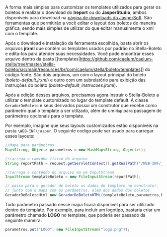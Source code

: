 A forma mais simples para customizar os templates utilizados para gerar os boletos é realizar o download do **Ireport** ou do **JasperStudio**, ambos disponíveis para download na [página de downloads da JasperSoft](http://community.jaspersoft.com/download). São ferramentas que permitirão a você editar o layout dos boletos de maneira gráfica, sendo mais simples de utilizar do que editar manualmente o xml com o template.

Após o download e instalação da ferramenta escolhida, basta abrir os arquivos **jrxml** que contém os templates usados por padrão no Stella-Boleto  e edita-los para atender suas necessidades. Você pode encontrar esses arquivo dentro da pasta [[templates|https://github.com/caelum/caelum-stella/tree/master/stella-boleto/src/main/resources/br/com/caelum/stella/boleto/templates]] do código fonte. São dois arquivos, um com o layout principal do boleto (_boleto-default.jrxml_) e outro com um subrelatório para exibição das instruções do boleto (_boleto-default_instrucoes.jrxml_).

Após a edição desses arquivos, precisamos agora instruir o Stella-Boleto a utilizar o template customizado no lugar do template default. A classe ```GeradorDeBoleto``` e seus derivados possui um construtor que recebe como parâmetro qual o template a ser utlizado, além de um ```Map``` para passagem de parâmetros opcionais para o template. 

Por exemplo, imagine que seus layouts customizados estão disponíveis na pasta ```\WEB-INF\jasper```. O seguinte codigo pode ser usado para carregar esses layouts:

```java
//Mapa para parâmetros
Map<String, Object> parametros = new HashMap<String, Object>();

//carrega o caminho físico do arquivo
String reportPath = request.getServletContext().getRealPath("/WEB-INF/jasper/boleto-custom.jasper");

//carrega o conteúdo do arquivo em um InputStream
InputStream templateBoleto = new FileInputStream(reportPath);

// passa para o gerador de boleto os dados do template no construtor, 
// junto com o mapa com os parâmetros, além dos dados dos boletos
GeradorDeBoletoHtml new GeradorDeBoletoHTML(templateBoleto,parametros,boleto);
```

Todo parâmetro passado nesse mapa ficará disponível para ser utilizado dentro do template. Por exemplo, para incluir um logotipo, bastaria criar um parâmetro chamado **LOGO** no template, que poderia ser passado da seguinte maneira:

```java
parametros.put("LOGO", new FileInputStream("logo.png"));
```
